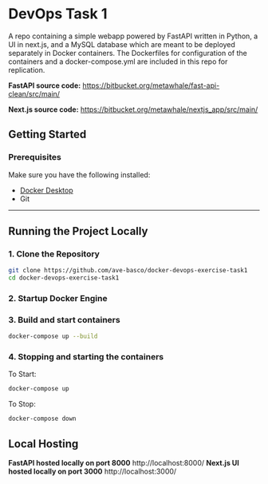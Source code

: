 # DevOps Task 1
A repo containing a simple webapp powered by FastAPI written in Python, a UI in next.js, and a MySQL database which are meant to be deployed separately in Docker containers. The Dockerfiles for configuration of the containers and a docker-compose.yml are included in this repo for replication.

**FastAPI source code:** https://bitbucket.org/metawhale/fast-api-clean/src/main/

**Next.js source code:** https://bitbucket.org/metawhale/nextjs_app/src/main/

## Getting Started

### Prerequisites

Make sure you have the following installed:

- [Docker Desktop](https://www.docker.com/)
- Git

---

## Running the Project Locally

### 1. Clone the Repository
```bash
git clone https://github.com/ave-basco/docker-devops-exercise-task1
cd docker-devops-exercise-task1
```
### 2. Startup Docker Engine
### 3. Build and start containers
```bash
docker-compose up --build
```
### 4. Stopping and starting the containers
To Start:
```bash
docker-compose up 
```

To Stop:
```bash
docker-compose down
```

## Local Hosting

**FastAPI hosted locally on port 8000** http://localhost:8000/
**Next.js UI hosted locally on port 3000** http://localhost:3000/

